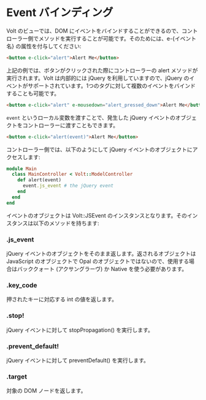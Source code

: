 # Event バインディング

Volt のビューでは、DOM にイベントをバインドすることができるので、コントローラー側でメソッドを実行することが可能です。そのためには、e-{イベント名} の属性を付与してください:

```html
<button e-click="alert">Alert Me</button>
```

上記の例では、ボタンがクリックされた際にコントローラーの alert メソッドが実行されます。Volt は内部的には jQuery を利用していますので、jQuery のイベントがサポートされています。1つのタグに対して複数のイベントをバインドすることも可能です。

```html
<button e-click="alert" e-mousedown="alert_pressed_down">Alert Me</button>
```

```event``` というローカル変数を渡すことで、発生した jQuery イベントのオブジェクトをコントローラーに渡すこともできます。

```html
<button e-click="alert(event)">Alert Me</button>
```

コントローラー側では、以下のようにして jQuery イベントのオブジェクトにアクセスします:

```ruby
module Main
  class MainController < Volt::ModelController
    def alert(event)
      event.js_event # the jQuery event
    end
  end
end
```

イベントのオブジェクトは Volt::JSEvent のインスタンスとなります。そのインスタンスは以下のメソッドを持ちます:

### .js_event

jQuery イベントのオブジェクトをそのまま返します。返されるオブジェクトは JavaScript のオブジェクトで Opal のオブジェクトではないので、使用する場合はバッククォート (アクサングラーヴ) か Native を使う必要があります。

### .key_code

押されたキーに対応する int の値を返します。

### .stop!

jQuery イベントに対して stopPropagation() を実行します。

### .prevent_default!

jQuery イベントに対して preventDefault() を実行します。

### .target

対象の DOM ノードを返します。
